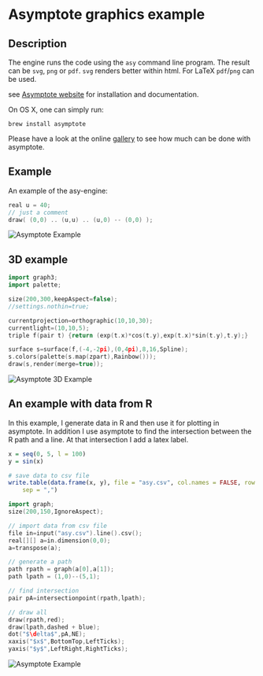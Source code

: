 # Asymptote graphics example



## Description

The engine runs the code using the `asy` command line program. The result can be `svg`, `png` or `pdf`. `svg` renders better within html. For LaTeX `pdf`/`png` can be used.

see [Asymptote website](http://asymptote.sourceforge.net/) for installation and documentation.

On OS X, one can simply run:

    brew install asymptote

Please have a look at the online [gallery](http://asymptote.sourceforge.net/gallery/index.html) to see how much can be done with asymptote.

## Example

An example of the asy-engine:



```cpp
real u = 40;
// just a comment
draw( (0,0) .. (u,u) .. (u,0) -- (0,0) );
```


![Asymptote Example](http://db.yihui.org/knitr-examples/figure/093-knitr-asy-asy-simple-ex-1.svg)


## 3D example



```cpp
import graph3;
import palette;

size(200,300,keepAspect=false);
//settings.nothin=true;

currentprojection=orthographic(10,10,30);
currentlight=(10,10,5);
triple f(pair t) {return (exp(t.x)*cos(t.y),exp(t.x)*sin(t.y),t.y);}

surface s=surface(f,(-4,-2pi),(0,4pi),8,16,Spline);
s.colors(palette(s.map(zpart),Rainbow()));
draw(s,render(merge=true));
```


![Asymptote 3D Example](http://db.yihui.org/knitr-examples/figure/093-knitr-asy-asy-3d-ex-1.png)


## An example with data from R

In this example, I  generate data in R and then use it for plotting in asymptote. In addition I use asymptote to find the intersection between the R path and a line. At that intersection I add a latex label.


```r
x = seq(0, 5, l = 100)
y = sin(x)

# save data to csv file
write.table(data.frame(x, y), file = "asy.csv", col.names = FALSE, row.names = FALSE, 
    sep = ",")
```


```cpp
import graph;
size(200,150,IgnoreAspect);

// import data from csv file
file in=input("asy.csv").line().csv();
real[][] a=in.dimension(0,0);
a=transpose(a);

// generate a path
path rpath = graph(a[0],a[1]);
path lpath = (1,0)--(5,1);

// find intersection
pair pA=intersectionpoint(rpath,lpath);

// draw all
draw(rpath,red);
draw(lpath,dashed + blue);
dot("$\delta$",pA,NE);
xaxis("$x$",BottomTop,LeftTicks);
yaxis("$y$",LeftRight,RightTicks);
```


![Asymptote Example](http://db.yihui.org/knitr-examples/figure/093-knitr-asy-asy-ex-1.svg)


